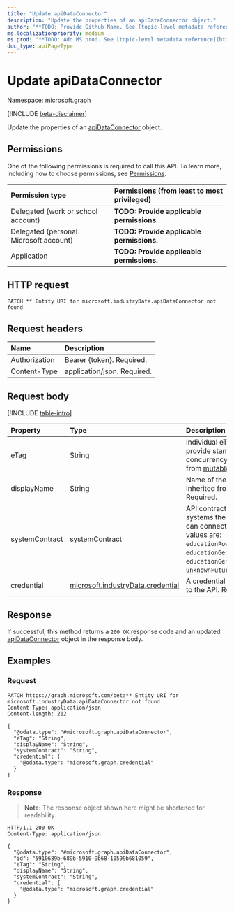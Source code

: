 ```yaml
---
title: "Update apiDataConnector"
description: "Update the properties of an apiDataConnector object."
author: "**TODO: Provide Github Name. See [topic-level metadata reference](https://msgo.azurewebsites.net/add/document/guidelines/metadata.html#topic-level-metadata)**"
ms.localizationpriority: medium
ms.prod: "**TODO: Add MS prod. See [topic-level metadata reference](https://msgo.azurewebsites.net/add/document/guidelines/metadata.html#topic-level-metadata)**"
doc_type: apiPageType
---
```


# Update apiDataConnector
Namespace: microsoft.graph

[!INCLUDE [beta-disclaimer](../../includes/beta-disclaimer.md)]

Update the properties of an [apiDataConnector](../resources/apidataconnector.md) object.

## Permissions
One of the following permissions is required to call this API. To learn more, including how to choose permissions, see [Permissions](/graph/permissions-reference).

|Permission type|Permissions (from least to most privileged)|
|:---|:---|
|Delegated (work or school account)|**TODO: Provide applicable permissions.**|
|Delegated (personal Microsoft account)|**TODO: Provide applicable permissions.**|
|Application|**TODO: Provide applicable permissions.**|

## HTTP request

<!-- {
  "blockType": "ignored"
}
-->
``` http
PATCH ** Entity URI for microsoft.industryData.apiDataConnector not found
```

## Request headers
|Name|Description|
|:---|:---|
|Authorization|Bearer {token}. Required.|
|Content-Type|application/json. Required.|

## Request body
[!INCLUDE [table-intro](../../includes/update-property-table-intro.md)]


|Property|Type|Description|
|:---|:---|:---|
|eTag|String|Individual eTag for an entity to provide standard web concurrency control. Inherited from [mutableEntity](../resources/mutableentity.md). Optional.|
|displayName|String|Name of the data connector. Inherited from [dataConnector](../resources/dataconnector.md). Required.|
|systemContract|systemContract|API contracts for external systems the industryDataHub can connect to. The possible values are: `educationPowerSchool`, `educationGenericOneRoster1_1`, `educationGenericOneRoster1_2`, `unknownFutureValue`. Required.|
|credential|[microsoft.industryData.credential](../resources/credential.md)|A credential to use to connect to the API. Required.|



## Response

If successful, this method returns a `200 OK` response code and an updated [apiDataConnector](../resources/apidataconnector.md) object in the response body.

## Examples

### Request
<!-- {
  "blockType": "request",
  "name": "update_apidataconnector"
}
-->
``` http
PATCH https://graph.microsoft.com/beta** Entity URI for microsoft.industryData.apiDataConnector not found
Content-Type: application/json
Content-length: 212

{
  "@odata.type": "#microsoft.graph.apiDataConnector",
  "eTag": "String",
  "displayName": "String",
  "systemContract": "String",
  "credential": {
    "@odata.type": "microsoft.graph.credential"
  }
}
```


### Response
>**Note:** The response object shown here might be shortened for readability.
<!-- {
  "blockType": "response",
  "truncated": true
}
-->
``` http
HTTP/1.1 200 OK
Content-Type: application/json

{
  "@odata.type": "#microsoft.graph.apiDataConnector",
  "id": "5910689b-689b-5910-9b68-10599b681059",
  "eTag": "String",
  "displayName": "String",
  "systemContract": "String",
  "credential": {
    "@odata.type": "microsoft.graph.credential"
  }
}
```

